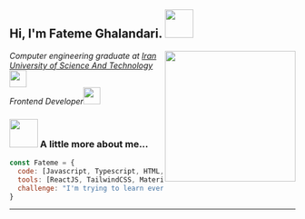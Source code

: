 <h2> Hi, I'm Fateme Ghalandari. <img src="https://media.giphy.com/media/mGcNjsfWAjY5AEZNw6/giphy.gif" width="50"></h2>
<img align='right' src="https://media.giphy.com/media/ieyl9zmCjO4b4t6qoY/giphy.gif" width="230">
<p><em>Computer engineering graduate at <a href="https://www.iust.ac.ir/">Iran University of Science And Technology</a><img src="https://media.giphy.com/media/fYSnHlufseco8Fh93Z/giphy.gif" width="30"></br>Frontend Developer<img src="https://media.giphy.com/media/WUlplcMpOCEmTGBtBW/giphy.gif" width="30"> 
</em></p>

### <img src="https://media.giphy.com/media/VgCDAzcKvsR6OM0uWg/giphy.gif" width="50"> A little more about me...  

```javascript
const Fateme = {
  code: [Javascript, Typescript, HTML, CSS, Python],
  tools: [ReactJS, TailwindCSS, MaterialUI, Redux, NodeJS],
  challenge: "I'm trying to learn everyday and get better."
}
```

---
